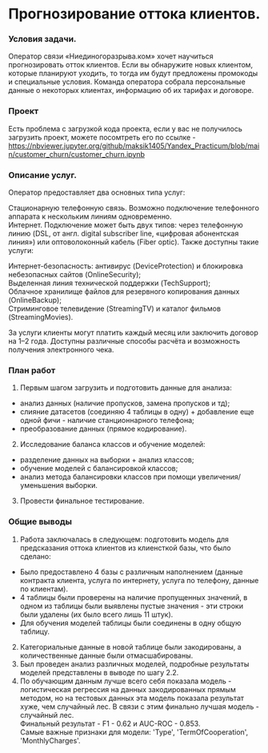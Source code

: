 # Прогнозирование оттока клиентов.    
### Условия задачи.    
Оператор связи «Ниединогоразрыва.ком» хочет научиться прогнозировать отток клиентов. Если вы обнаружите новых клиентом, которые планируют уходить, то тогда им будут предложены промокоды и специальные условия. Команда оператора собрала персональные данные о некоторых клиентах, информацию об их тарифах и договоре.  

### Проект
Есть проблема с загрузкой кода проекта, если у вас не получилось загрузить проект, можете посомтреть его по ссылке - https://nbviewer.jupyter.org/github/maksik1405/Yandex_Practicum/blob/main/customer_churn/customer_churn.ipynb

### Описание услуг.    
Оператор предоставляет два основных типа услуг:      

Стационарную телефонную связь. Возможно подключение телефонного аппарата к нескольким линиям одновременно.      
Интернет. Подключение может быть двух типов: через телефонную линию (DSL, от англ. digital subscriber line, «цифровая абонентская линия») или оптоволоконный кабель (Fiber optic).
Также доступны такие услуги:     

Интернет-безопасность: антивирус (DeviceProtection) и блокировка небезопасных сайтов (OnlineSecurity);     
Выделенная линия технической поддержки (TechSupport);    
Облачное хранилище файлов для резервного копирования данных (OnlineBackup);     
Стриминговое телевидение (StreamingTV) и каталог фильмов (StreamingMovies).      

За услуги клиенты могут платить каждый месяц или заключить договор на 1–2 года. Доступны различные способы расчёта и возможность получения электронного чека.     

### План работ
1) Первым шагом загрузить и подготовить данные для анализа:     
- анализ данных (наличие пропусков, замена пропусков и тд);       
- слияние датасетов (соединяю 4 таблицы в одну) + добавление еще одной фичи - наличие станционнарного телефона;        
- преобразование данных (прямое кодирование).   
    
2) Исследование баланса классов и обучение моделей:      
- разделение данных на выборки + анализ классов;      
- обучение моделей с балансировкой классов;     
- анализ метода балансировки классов при помощи увеличения/уменьшения выборки.     
   
3) Провести финальное тестирование.


### Общие выводы
1) Работа заключалась в следующем: подготовить модель для предсказания оттока клиентов из клиенсткой базы, что было сделано:   
* Было предоставлено 4 базы с различным наполнением (данные контракта клиента, услуга по интернету, услуга по телефону, данные по клиентам).    
* 4 таблицы были проверены на наличие пропущенных значений, в одном из таблицы были выявлены пустые значения - эти строки были удалены (их было всего лишь 11 штук).  
* Для обучения моделей таблицы были соединены в одну общую таблицу.     
2) Категориальные данные в новой таблице были закодированы, а количественные данные были отмасшабированы.     
3) Был проведен анализ различных моделей, подробные результаты моделей представлены в выводе по шагу 2.2.     
4) По обучающим данным лучше всего себя показала модель - логистическая регрессия на данных закодированных прямым методом, но на тестовых данных эта модель показала результат хуже, чем случайный лес. В связи с этим финально лучшая модель - случайный лес.    
Финальный результат - F1 - 0.62 и AUC-ROC - 0.853.   
Самые важные признаки для модели: 'Type', 'TermOfCooperation', 'MonthlyCharges'.    
   
